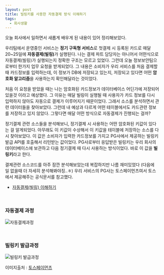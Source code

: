 ```yaml
---
layout: post
title: 빌링키를 사용한 자동결제 방식 이해하기
tags:
  - 회사생활
---
```


오늘 회사에서 일하면서 새롭게 배우게 된 내용이 있어 정리해보았다. 

우리팀에서 운영중인 서비스는 <b>정기 구독형 서비스</b>로 첫결제 시 등록된 카드로 매달 20~25일에 <b>자동결제(빌링)</b>가 실행된다. 나는 결제 파트 담당자는 아니어서 어떤식으로 자동결제(빌링)가 실행되는지 정확한 구조는 모르고 있었다. 그런데 오늘 정보보안팀으로부터 한가지 업무 요청을 받게되었다. 그 내용은 소비자가 우리 서비스를 처음 결제할 때 카드정보를 입력하는데, 이 정보가 DB에 저장되고 있는지, 저장되고 있다면 어떤 <b>암호화 알고리즘</b>을 사용하는지 확인해달라는 것이었다.  

처음 이 요청을 받았을 때는 나는 암호화된 카드정보가 데이터베이스 어딘가에 저장되어 있을것 이라고 예상했다. 그 이유는 매달 빌링이 실행될 때 사용자가 카드 정보를 다시 입력하지 않아도 자동으로 결제가 이루어지기 때문이었다. 그래서 소스를 분석하면서 관련 데이터들을 찾아보았다. 그런데 내 예상과 다르게 어떤 테이블에서도 카드관련 정보를 저장하고 있지 않았다. 그렇다면 매달 어떤 방식으로 자동결제가 진행되는 걸까?

정기결제 관련 소스들을 분석해보니, 정기결제 시 사용하는 어떤 암호화된 키값이 있다는 걸 알게되었다. 아무래도 이 키값이 수상해서 이 키값을 테이블에 저장하는 소스를 다시 찾아보았다. 이 값은 소비자가 입력한 카드정보를 가지고 PG사에서 제공하는 빌링키 발급 API를 호출해서 리턴받는 값이었다. PG사로부터 응답받은 빌링키는 우리 회사의 데이터베이스에 보관하고 다음 정기결제 때 다시 사용하는 방식이었다. 바로 이 값을 <b>빌링키</b>라고 한다. 

결제관련 소스코드를 아주 잠깐 분석해보았는데 복잡하지만 나름 재미있었다 (다음에 일 없을때 더 자세히 분석해봐야징..ㅎ) 우리 서비스의 PG사는 토스페이먼츠여서 토스에서 제공해주는 공식문서를 참고했다.

- [자동결제(빌링) 이해하기](https://docs.tosspayments.com/guides/billing/overview)

<br>

### 자동결제 과정

![자동결제과정](https://static.tosspayments.com/docs/billing-overview.png)

<br>

### 빌링키 발급과정

![빌링키 발급과정](https://static.tosspayments.com/docs/glossary/billing-key.png)

이미지출처 : [토스페이먼츠](https://docs.tosspayments.com/guides/billing/overview)
